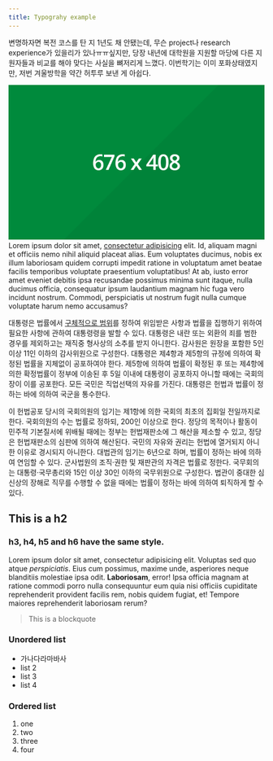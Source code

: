 ```yaml
---
title: Typograhy example
---
```


변명하자면 복전 코스를 탄 지 1년도 채 안됐는데, 무슨 project나 research experience가 있을리가 있나ㅠㅠ싶지만, 당장 내년에 대학원을 지원할 마당에 다른 지원자들과 비교를 해야 맞다는 사실을 뼈저리게 느꼈다. 이번학기는 이미 포화상태였지만, 저번 겨울방학을 약간 허투루 보낸 게 아쉽다.

![Test](/img/img-test.png "Test")
Lorem ipsum dolor sit amet, [consectetur adipisicing](http://www.example.com) elit. Id, aliquam magni et officiis nemo nihil aliquid placeat alias. Eum voluptates ducimus, nobis ex illum laboriosam quidem corrupti impedit ratione in voluptatum amet beatae facilis temporibus voluptate praesentium voluptatibus! At ab, iusto error amet eveniet debitis ipsa recusandae possimus minima sunt itaque, nulla ducimus officia, consequatur ipsum laudantium magnam hic fuga vero incidunt nostrum. Commodi, perspiciatis ut nostrum fugit nulla cumque voluptate harum nemo accusamus? 

대통령은 법률에서 [구체적으로 범위](http://naver.com)를 정하여 위임받은 사항과 법률을 집행하기 위하여 필요한 사항에 관하여 대통령령을 발할 수 있다. 대통령은 내란 또는 외환의 죄를 범한 경우를 제외하고는 재직중 형사상의 소추를 받지 아니한다. 감사원은 원장을 포함한 5인 이상 11인 이하의 감사위원으로 구성한다. 대통령은 제4항과 제5항의 규정에 의하여 확정된 법률을 지체없이 공포하여야 한다. 제5항에 의하여 법률이 확정된 후 또는 제4항에 의한 확정법률이 정부에 이송된 후 5일 이내에 대통령이 공포하지 아니할 때에는 국회의장이 이를 공포한다. 모든 국민은 직업선택의 자유를 가진다. 대통령은 헌법과 법률이 정하는 바에 의하여 국군을 통수한다.

이 헌법공포 당시의 국회의원의 임기는 제1항에 의한 국회의 최초의 집회일 전일까지로 한다. 국회의원의 수는 법률로 정하되, 200인 이상으로 한다. 정당의 목적이나 활동이 민주적 기본질서에 위배될 때에는 정부는 헌법재판소에 그 해산을 제소할 수 있고, 정당은 헌법재판소의 심판에 의하여 해산된다. 국민의 자유와 권리는 헌법에 열거되지 아니한 이유로 경시되지 아니한다. 대법관의 임기는 6년으로 하며, 법률이 정하는 바에 의하여 연임할 수 있다. 군사법원의 조직·권한 및 재판관의 자격은 법률로 정한다. 국무회의는 대통령·국무총리와 15인 이상 30인 이하의 국무위원으로 구성한다. 법관이 중대한 심신상의 장해로 직무를 수행할 수 없을 때에는 법률이 정하는 바에 의하여 퇴직하게 할 수 있다.

## This is a h2

### h3, h4, h5 and h6 have the same style.

Lorem ipsum dolor sit amet, consectetur adipisicing elit. Voluptas sed quo atque *perspiciatis*. Eius cum possimus, maxime unde, asperiores neque blanditiis molestiae ipsa odit. **Laboriosam**, error! Ipsa officia magnam at ratione commodi porro nulla consequuntur eum quia nisi officiis cupiditate reprehenderit provident facilis rem, nobis quidem fugiat, et! Tempore maiores reprehenderit laboriosam rerum? 

> This is a blockquote

### Unordered list
- 가나다라마바사
- list 2
- list 3
- list 4

### Ordered list
1. one
2. two
3. three
4. four